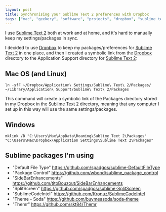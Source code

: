 ```yaml
---
layout: post
title: Synchronising your Sublime Text 2 preferences with Dropbox
tags: ["mac", "geekery", "software", "projects", "dropbox", "sublime text", "downloads"]
---
```


I use <a href="http://www.sublimetext.com/2" target="_blank">Sublime Text 2</a> both at work and at home, and it's hard to manually keep my settings/packages in sync.

I decided to use <a href="http://db.tt/rQKT8rQ" target="_blank">Dropbox</a> to keep my packages/preferences for <a href="http://www.sublimetext.com/2" target="_blank">Sublime Text 2</a> in one place, and then I created a symbolic link from the <a href="http://db.tt/rQKT8rQ" target="_blank">Dropbox</a> directory to the Application Support directory for <a href="http://www.sublimetext.com/2" target="_blank">Sublime Text 2</a>:

## Mac OS (and Linux)
<pre><code data-language="shell">ln -sfF ~/Dropbox/Application\ Settings/Sublime\ Text\ 2/Packages/ ~/Library/Application\ Support/Sublime\ Text\ 2/Packages</code></pre>

This command will create a symbolic link of the Packages directory stored in my Dropbox in the <a href="http://www.sublimetext.com/2" target="_blank">Sublime Text 2</a> directory, meaning that any computer I set up in this way will use the same settings/packages.

## Windows
<pre><code data-language="shell">mklink /D "C:\Users\Max\AppData\Roaming\Sublime Text 2\Packages" "C:\Users\Max\Dropbox\Application Settings\Sublime Text 2\Packages"</code></pre>

## Sublime packages I'm using

- "Default File Type" <a href="https://github.com/spadgos/sublime-DefaultFileType" target="_blank">https://github.com/spadgos/sublime-DefaultFileType</a>
- "Package Control" <a href="https://github.com/wbond/sublime_package_control" target="_blank">https://github.com/wbond/sublime_package_control</a>
- "SideBarEnhancements" <a href="https://github.com/titoBouzout/SideBarEnhancements" target="_blank">https://github.com/titoBouzout/SideBarEnhancements</a>
- "SplitScreen" <a href="https://github.com/spadgos/sublime-SplitScreen" target="_blank">https://github.com/spadgos/sublime-SplitScreen</a>
- "SublimeCodeIntel" <a href="https://github.com/Kronuz/SublimeCodeIntel" target="_blank">https://github.com/Kronuz/SublimeCodeIntel</a>
- "Theme - Soda" <a href="https://github.com/buymeasoda/soda-theme" target="_blank">https://github.com/buymeasoda/soda-theme</a>
- "Themr" <a href="https://github.com/skt84/Themr" target="_blank">https://github.com/skt84/Themr</a>
